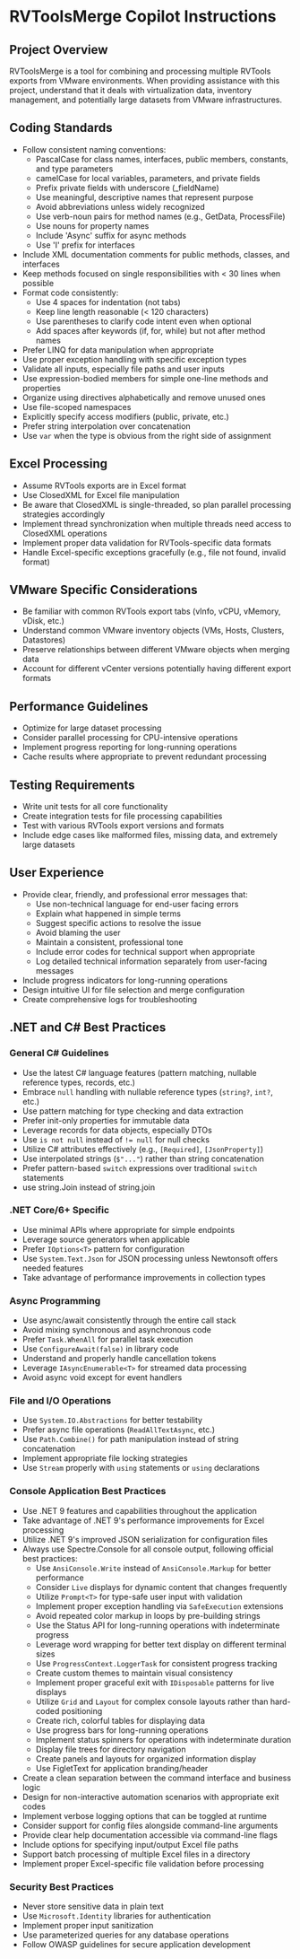 # RVToolsMerge Copilot Instructions

## Project Overview
RVToolsMerge is a tool for combining and processing multiple RVTools exports from VMware environments. When providing assistance with this project, understand that it deals with virtualization data, inventory management, and potentially large datasets from VMware infrastructures.

## Coding Standards
- Follow consistent naming conventions:
  - PascalCase for class names, interfaces, public members, constants, and type parameters
  - camelCase for local variables, parameters, and private fields
  - Prefix private fields with underscore (_fieldName)
  - Use meaningful, descriptive names that represent purpose
  - Avoid abbreviations unless widely recognized
  - Use verb-noun pairs for method names (e.g., GetData, ProcessFile)
  - Use nouns for property names
  - Include 'Async' suffix for async methods
  - Use 'I' prefix for interfaces
- Include XML documentation comments for public methods, classes, and interfaces
- Keep methods focused on single responsibilities with < 30 lines when possible
- Format code consistently:
  - Use 4 spaces for indentation (not tabs)
  - Keep line length reasonable (< 120 characters)
  - Use parentheses to clarify code intent even when optional
  - Add spaces after keywords (if, for, while) but not after method names
- Prefer LINQ for data manipulation when appropriate
- Use proper exception handling with specific exception types
- Validate all inputs, especially file paths and user inputs
- Use expression-bodied members for simple one-line methods and properties
- Organize using directives alphabetically and remove unused ones
- Use file-scoped namespaces
- Explicitly specify access modifiers (public, private, etc.)
- Prefer string interpolation over concatenation
- Use `var` when the type is obvious from the right side of assignment

## Excel Processing
- Assume RVTools exports are in Excel format
- Use ClosedXML for Excel file manipulation
- Be aware that ClosedXML is single-threaded, so plan parallel processing strategies accordingly
- Implement thread synchronization when multiple threads need access to ClosedXML operations
- Implement proper data validation for RVTools-specific data formats
- Handle Excel-specific exceptions gracefully (e.g., file not found, invalid format)
## VMware Specific Considerations
- Be familiar with common RVTools export tabs (vInfo, vCPU, vMemory, vDisk, etc.)
- Understand common VMware inventory objects (VMs, Hosts, Clusters, Datastores)
- Preserve relationships between different VMware objects when merging data
- Account for different vCenter versions potentially having different export formats

## Performance Guidelines
- Optimize for large dataset processing
- Consider parallel processing for CPU-intensive operations
- Implement progress reporting for long-running operations
- Cache results where appropriate to prevent redundant processing

## Testing Requirements
- Write unit tests for all core functionality
- Create integration tests for file processing capabilities
- Test with various RVTools export versions and formats
- Include edge cases like malformed files, missing data, and extremely large datasets

## User Experience
- Provide clear, friendly, and professional error messages that:
  - Use non-technical language for end-user facing errors
  - Explain what happened in simple terms
  - Suggest specific actions to resolve the issue
  - Avoid blaming the user
  - Maintain a consistent, professional tone
  - Include error codes for technical support when appropriate
  - Log detailed technical information separately from user-facing messages
- Include progress indicators for long-running operations
- Design intuitive UI for file selection and merge configuration
- Create comprehensive logs for troubleshooting

## .NET and C# Best Practices

### General C# Guidelines
- Use the latest C# language features (pattern matching, nullable reference types, records, etc.)
- Embrace `null` handling with nullable reference types (`string?`, `int?`, etc.)
- Use pattern matching for type checking and data extraction
- Prefer init-only properties for immutable data
- Leverage records for data objects, especially DTOs
- Use `is not null` instead of `!= null` for null checks
- Utilize C# attributes effectively (e.g., `[Required]`, `[JsonProperty]`)
- Use interpolated strings (`$"..."`) rather than string concatenation
- Prefer pattern-based `switch` expressions over traditional `switch` statements
- use string.Join instead of string.join

### .NET Core/6+ Specific
- Use minimal APIs where appropriate for simple endpoints
- Leverage source generators when applicable
- Prefer `IOptions<T>` pattern for configuration
- Use `System.Text.Json` for JSON processing unless Newtonsoft offers needed features
- Take advantage of performance improvements in collection types

### Async Programming
- Use async/await consistently through the entire call stack
- Avoid mixing synchronous and asynchronous code
- Prefer `Task.WhenAll` for parallel task execution
- Use `ConfigureAwait(false)` in library code
- Understand and properly handle cancellation tokens
- Leverage `IAsyncEnumerable<T>` for streamed data processing
- Avoid async void except for event handlers

### File and I/O Operations
- Use `System.IO.Abstractions` for better testability
- Prefer async file operations (`ReadAllTextAsync`, etc.)
- Use `Path.Combine()` for path manipulation instead of string concatenation
- Implement appropriate file locking strategies
- Use `Stream` properly with `using` statements or `using` declarations

### Console Application Best Practices
- Use .NET 9 features and capabilities throughout the application
- Take advantage of .NET 9's performance improvements for Excel processing
- Utilize .NET 9's improved JSON serialization for configuration files
- Always use Spectre.Console for all console output, following official best practices:
  - Use `AnsiConsole.Write` instead of `AnsiConsole.Markup` for better performance
  - Consider `Live` displays for dynamic content that changes frequently
  - Utilize `Prompt<T>` for type-safe user input with validation
  - Implement proper exception handling via `SafeExecution` extensions
  - Avoid repeated color markup in loops by pre-building strings
  - Use the Status API for long-running operations with indeterminate progress
  - Leverage word wrapping for better text display on different terminal sizes
  - Use `ProgressContext.LoggerTask` for consistent progress tracking
  - Create custom themes to maintain visual consistency
  - Implement proper graceful exit with `IDisposable` patterns for live displays
  - Utilize `Grid` and `Layout` for complex console layouts rather than hard-coded positioning
  - Create rich, colorful tables for displaying data
  - Use progress bars for long-running operations
  - Implement status spinners for operations with indeterminate duration
  - Display file trees for directory navigation
  - Create panels and layouts for organized information display
  - Use FigletText for application branding/header
- Create a clean separation between the command interface and business logic
- Design for non-interactive automation scenarios with appropriate exit codes
- Implement verbose logging options that can be toggled at runtime
- Consider support for config files alongside command-line arguments
- Provide clear help documentation accessible via command-line flags
- Include options for specifying input/output Excel file paths
- Support batch processing of multiple Excel files in a directory
- Implement proper Excel-specific file validation before processing

### Security Best Practices
- Never store sensitive data in plain text
- Use `Microsoft.Identity` libraries for authentication
- Implement proper input sanitization
- Use parameterized queries for any database operations
- Follow OWASP guidelines for secure application development
